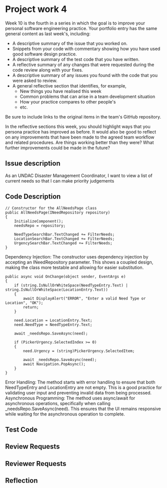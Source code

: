 # Project work 4

Week 10 is the fourth in a series in which the goal is to improve your 
personal software engineering practice. Your portfolio entry has the same general content
as last week's, including:

* A descriptive summary of the issue that you worked on.
* Snippets from your code with commentary showing how you have used good software design 
  practice.
* A descriptive summary of the test code that you have written.
* A reflective summary of any changes that were requested during the code review along 
  with your fixes.
* A descriptive summary of any issues you found with the code that you were asked to review.
* A general reflective section that identifies, for example,
  * New things you have realised this week
  * Common problems that can arise in a team development situation
  * How your practice compares to other people's
  * etc.

Be sure to include links to the original items in the team's GitHub repository.

In the reflective sections this week, you should highlight ways that you persona practice
has improved as before. It would also be good to reflect on any improvements that have
been made to the agreed team workflow and related procedures. Are things working
better than they were? What further improvements could be made in the future?


## Issue description
As an UNDAC Disaster Management Coordinator, I want to view a list of current needs so that I can make priority judgements

## Code Description
```
// Constructor for the AllNeedsPage class
public AllNeedsPage(INeedRepository repository)
{
    InitializeComponent();
    needsRepo = repository;

    NeedTypeSearchBar.TextChanged += FilterNeeds;
    LocationSearchBar.TextChanged += FilterNeeds;
    UrgencySearchBar.TextChanged += FilterNeeds;
}
```
Dependency Injection: The constructor uses dependency injection by accepting an INeedRepository parameter. This shows a coupled design, making the class more testable and allowing for easier substitution.

```
public async void OnChange(object sender, EventArgs e)
{
    if (string.IsNullOrWhiteSpace(NeedTypeEntry.Text) | string.IsNullOrWhiteSpace(LocationEntry.Text))
    {
        await DisplayAlert("ERROR", "Enter a valid Need Type or Location", "OK");
        return;
    }

    need.Location = LocationEntry.Text;
    need.NeedType = NeedTypeEntry.Text;

    await _needsRepo.SaveAsync(need);

    if (PickerUrgency.SelectedIndex >= 0)
    {
        need.Urgency = (string)PickerUrgency.SelectedItem;

        await _needsRepo.SaveAsync(need);
        await Navigation.PopAsync();
    }
}

```
Error Handling: The method starts with error handling to ensure that both NeedTypeEntry and LocationEntry are not empty. This is a good practice for validating user input and preventing invalid data from being processed.
Asynchronous Programming: The method uses async/await for asynchronous operations, specifically when calling _needsRepo.SaveAsync(need). This ensures that the UI remains responsive while waiting for the asynchronous operation to complete.

## Test Code

## Review Requests

## Reviewer Requests

## Reflection
